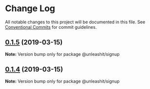 # Change Log

All notable changes to this project will be documented in this file.
See [Conventional Commits](https://conventionalcommits.org) for commit guidelines.

## [0.1.5](https://github.com/unleashit/npm-library/compare/@unleashit/signup@0.1.4...@unleashit/signup@0.1.5) (2019-03-15)

**Note:** Version bump only for package @unleashit/signup





## [0.1.4](https://github.com/unleashit/npm-library/compare/@unleashit/signup@0.1.3...@unleashit/signup@0.1.4) (2019-03-15)

**Note:** Version bump only for package @unleashit/signup
